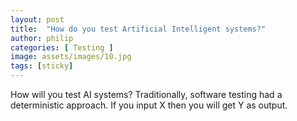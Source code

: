 ```yaml
---
layout: post
title:  "How do you test Artificial Intelligent systems?"
author: philip
categories: [ Testing ]
image: assets/images/10.jpg
tags: [sticky]
---
```


How will you test AI systems? Traditionally, software testing had a deterministic approach. If you input X then you will get Y as output. 